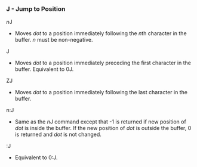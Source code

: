 ### J - Jump to Position

*n*J
- Moves *dot* to a position immediately following the *n*th
character in the buffer. *n* must be non-negative.

J
- Moves *dot* to a position immediately preceding the first
character in the buffer. Equivalent to 0J.

ZJ
- Moves *dot* to a position immediately following the last
character in the buffer.

n:J
- Same as the *n*J command except that -1 is
returned if new position of *dot* is inside the buffer. If the new
position of *dot* is outside the buffer, 0 is returned and *dot*
is not changed.

:J
- Equivalent to 0:J.

